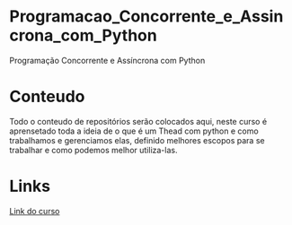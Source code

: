 # Programacao_Concorrente_e_Assincrona_com_Python
Programação Concorrente e Assíncrona com Python

# Conteudo
Todo o conteudo de repositórios serão colocados aqui, neste curso é aprensetado toda a ideia de o que é um Thead com python e como trabalhamos e gerenciamos elas, definido melhores escopos para se trabalhar e como podemos melhor utiliza-las.

# Links

[Link do curso](https://www.udemy.com/course/programacao-concorrente-e-assincrona-com-python/)
